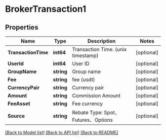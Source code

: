 # BrokerTransaction1

## Properties

Name | Type | Description | Notes
------------ | ------------- | ------------- | -------------
**TransactionTime** | **int64** | Transaction Time. (unix timestamp) | [optional] 
**UserId** | **int64** | User ID | [optional] 
**GroupName** | **string** | Group name | [optional] 
**Fee** | **string** | fee (usdt) | [optional] 
**CurrencyPair** | **string** | Currency pair | [optional] 
**Amount** | **string** | Commission Amount | [optional] 
**FeeAsset** | **string** | Fee currency | [optional] 
**Source** | **string** | Rebate Type: Spot、Futures、Options | [optional] 

[[Back to Model list]](../README.md#documentation-for-models) [[Back to API list]](../README.md#documentation-for-api-endpoints) [[Back to README]](../README.md)


